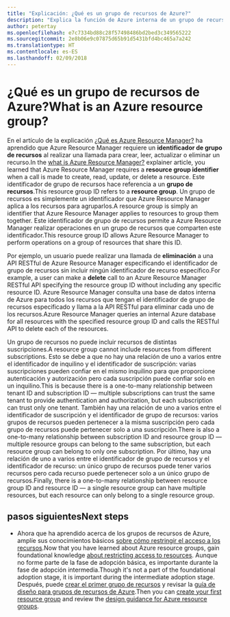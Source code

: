 ```yaml
---
title: "Explicación: ¿Qué es un grupo de recursos de Azure?"
description: "Explica la función de Azure interna de un grupo de recursos"
author: petertay
ms.openlocfilehash: e7c7334bd88c28f57498486bd2bed3c349565222
ms.sourcegitcommit: 2e8b06e9c07875d65b91d5431bfd4bc465a7a242
ms.translationtype: HT
ms.contentlocale: es-ES
ms.lasthandoff: 02/09/2018
---
```

# <a name="what-is-an-azure-resource-group"></a><span data-ttu-id="d510a-103">¿Qué es un grupo de recursos de Azure?</span><span class="sxs-lookup"><span data-stu-id="d510a-103">What is an Azure resource group?</span></span>

<span data-ttu-id="d510a-104">En el artículo de la explicación [¿Qué es Azure Resource Manager?](resource-manager-explainer.md) ha aprendido que Azure Resource Manager requiere un **identificador de grupo de recursos** al realizar una llamada para crear, leer, actualizar o eliminar un recurso.</span><span class="sxs-lookup"><span data-stu-id="d510a-104">In the [what is Azure Resource Manager?](resource-manager-explainer.md) explainer article, you learned that Azure Resource Manager requires a **resource group identifier** when a call is made to create, read, update, or delete a resource.</span></span> <span data-ttu-id="d510a-105">Este identificador de grupo de recursos hace referencia a un **grupo de recursos**.</span><span class="sxs-lookup"><span data-stu-id="d510a-105">This resource group ID refers to a **resource group**.</span></span> <span data-ttu-id="d510a-106">Un grupo de recursos es simplemente un identificador que Azure Resource Manager aplica a los recursos para agruparlos.</span><span class="sxs-lookup"><span data-stu-id="d510a-106">A resource group is simply an identifier that Azure Resource Manager applies to resources to group them together.</span></span> <span data-ttu-id="d510a-107">Este identificador de grupo de recursos permite a Azure Resource Manager realizar operaciones en un grupo de recursos que comparten este identificador.</span><span class="sxs-lookup"><span data-stu-id="d510a-107">This resource group ID allows Azure Resource Manager to perform operations on a group of resources that share this ID.</span></span>

<span data-ttu-id="d510a-108">Por ejemplo, un usuario puede realizar una llamada de **eliminación** a una API RESTful de Azure Resource Manager especificando el identificador de grupo de recursos sin incluir ningún identificador de recurso específico.</span><span class="sxs-lookup"><span data-stu-id="d510a-108">For example, a user can make a **delete** call to an Azure Resource Manager RESTful API specifying the resource group ID without including any specific resource ID.</span></span> <span data-ttu-id="d510a-109">Azure Resource Manager consulta una base de datos interna de Azure para todos los recursos que tengan el identificador de grupo de recursos especificado y llama a la API RESTful para eliminar cada uno de los recursos.</span><span class="sxs-lookup"><span data-stu-id="d510a-109">Azure Resource Manager queries an internal Azure database for all resources with the specified resource group ID and calls the RESTful API to delete each of the resources.</span></span>

<span data-ttu-id="d510a-110">Un grupo de recursos no puede incluir recursos de distintas suscripciones.</span><span class="sxs-lookup"><span data-stu-id="d510a-110">A resource group cannot include resources from different subscriptions.</span></span> <span data-ttu-id="d510a-111">Esto se debe a que no hay una relación de uno a varios entre el identificador de inquilino y el identificador de suscripción: varias suscripciones pueden confiar en el mismo inquilino para que proporcione autenticación y autorización pero cada suscripción puede confiar solo en un inquilino.</span><span class="sxs-lookup"><span data-stu-id="d510a-111">This is because there is a one-to-many relationship between tenant ID and subscription ID &mdash; multiple subscriptions can trust the same tenant to provide authentication and authorization, but each subscription can trust only one tenant.</span></span> <span data-ttu-id="d510a-112">También hay una relación de uno a varios entre el identificador de suscripción y el identificador de grupo de recursos: varios grupos de recursos pueden pertenecer a la misma suscripción pero cada grupo de recursos puede pertenecer solo a una suscripción.</span><span class="sxs-lookup"><span data-stu-id="d510a-112">There is also a one-to-many relationship between subscription ID and resource group ID &mdash; multiple resource groups can belong to the same subscription, but each resource group can belong to only one subscription.</span></span> <span data-ttu-id="d510a-113">Por último, hay una relación de uno a varios entre el identificador de grupo de recursos y el identificador de recurso: un único grupo de recursos puede tener varios recursos pero cada recurso puede pertenecer solo a un único grupo de recursos.</span><span class="sxs-lookup"><span data-stu-id="d510a-113">Finally, there is a one-to-many relationship between resource group ID and resource ID &mdash; a single resource group can have multiple resources, but each resource can only belong to a single resource group.</span></span>

## <a name="next-steps"></a><span data-ttu-id="d510a-114">pasos siguientes</span><span class="sxs-lookup"><span data-stu-id="d510a-114">Next steps</span></span>

* <span data-ttu-id="d510a-115">Ahora que ha aprendido acerca de los grupos de recursos de Azure, amplíe sus conocimientos básicos [sobre cómo restringir el acceso a los recursos](/azure/active-directory/active-directory-understanding-resource-access?toc=/azure/architecture/cloud-adoption-guide/toc.json).</span><span class="sxs-lookup"><span data-stu-id="d510a-115">Now that you have learned about Azure resource groups, gain foundational knowledge [about restricting access to resources](/azure/active-directory/active-directory-understanding-resource-access?toc=/azure/architecture/cloud-adoption-guide/toc.json).</span></span> <span data-ttu-id="d510a-116">Aunque no forme parte de la fase de adopción básica, es importante durante la fase de adopción intermedia.</span><span class="sxs-lookup"><span data-stu-id="d510a-116">Though it's not a part of the foundational adoption stage, it is important during the intermediate adoption stage.</span></span> <span data-ttu-id="d510a-117">Después, puede [crear el primer grupo de recursos](/azure/azure-resource-manager/resource-group-portal?toc=/azure/architecture/cloud-adoption-guide/toc.json) y revisar la [guía de diseño para grupos de recursos de Azure](resource-group.md).</span><span class="sxs-lookup"><span data-stu-id="d510a-117">Then you can [create your first resource group](/azure/azure-resource-manager/resource-group-portal?toc=/azure/architecture/cloud-adoption-guide/toc.json) and review the [design guidance for Azure resource groups](resource-group.md).</span></span>
